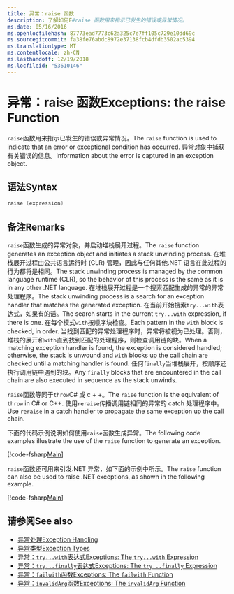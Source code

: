 ```yaml
---
title: 异常：raise 函数
description: 了解如何F#raise 函数用来指示已发生的错误或异常情况。
ms.date: 05/16/2016
ms.openlocfilehash: 87773ead7773c62a325c7e7ff105c729e10dd69c
ms.sourcegitcommit: fa38fe76abdc8972e37138fcb4dfdb3502ac5394
ms.translationtype: MT
ms.contentlocale: zh-CN
ms.lasthandoff: 12/19/2018
ms.locfileid: "53610146"
---
```

# <a name="exceptions-the-raise-function"></a><span data-ttu-id="f4bb6-103">异常：raise 函数</span><span class="sxs-lookup"><span data-stu-id="f4bb6-103">Exceptions: the raise Function</span></span>

<span data-ttu-id="f4bb6-104">`raise`函数用来指示已发生的错误或异常情况。</span><span class="sxs-lookup"><span data-stu-id="f4bb6-104">The `raise` function is used to indicate that an error or exceptional condition has occurred.</span></span> <span data-ttu-id="f4bb6-105">异常对象中捕获有关错误的信息。</span><span class="sxs-lookup"><span data-stu-id="f4bb6-105">Information about the error is captured in an exception object.</span></span>

## <a name="syntax"></a><span data-ttu-id="f4bb6-106">语法</span><span class="sxs-lookup"><span data-stu-id="f4bb6-106">Syntax</span></span>

```fsharp
raise (expression)
```

## <a name="remarks"></a><span data-ttu-id="f4bb6-107">备注</span><span class="sxs-lookup"><span data-stu-id="f4bb6-107">Remarks</span></span>

<span data-ttu-id="f4bb6-108">`raise`函数生成的异常对象，并启动堆栈展开过程。</span><span class="sxs-lookup"><span data-stu-id="f4bb6-108">The `raise` function generates an exception object and initiates a stack unwinding process.</span></span> <span data-ttu-id="f4bb6-109">在堆栈展开过程由公共语言运行时 (CLR) 管理，因此与任何其他.NET 语言在此过程的行为都将是相同。</span><span class="sxs-lookup"><span data-stu-id="f4bb6-109">The stack unwinding process is managed by the common language runtime (CLR), so the behavior of this process is the same as it is in any other .NET language.</span></span> <span data-ttu-id="f4bb6-110">在堆栈展开过程是一个搜索匹配生成的异常的异常处理程序。</span><span class="sxs-lookup"><span data-stu-id="f4bb6-110">The stack unwinding process is a search for an exception handler that matches the generated exception.</span></span> <span data-ttu-id="f4bb6-111">在当前开始搜索`try...with`表达式，如果有的话。</span><span class="sxs-lookup"><span data-stu-id="f4bb6-111">The search starts in the current `try...with` expression, if there is one.</span></span> <span data-ttu-id="f4bb6-112">在每个模式`with`按顺序块检查。</span><span class="sxs-lookup"><span data-stu-id="f4bb6-112">Each pattern in the `with` block is checked, in order.</span></span> <span data-ttu-id="f4bb6-113">当找到匹配的异常处理程序时，异常将被视为已处理。否则，堆栈的展开和`with`直到找到匹配的处理程序，则检查调用链的块。</span><span class="sxs-lookup"><span data-stu-id="f4bb6-113">When a matching exception handler is found, the exception is considered handled; otherwise, the stack is unwound and `with` blocks up the call chain are checked until a matching handler is found.</span></span> <span data-ttu-id="f4bb6-114">任何`finally`当堆栈展开，按顺序还执行调用链中遇到的块。</span><span class="sxs-lookup"><span data-stu-id="f4bb6-114">Any `finally` blocks that are encountered in the call chain are also executed in sequence as the stack unwinds.</span></span>

<span data-ttu-id="f4bb6-115">`raise`函数等同于`throw`C# 或 c + +。</span><span class="sxs-lookup"><span data-stu-id="f4bb6-115">The `raise` function is the equivalent of `throw` in C# or C++.</span></span> <span data-ttu-id="f4bb6-116">使用`reraise`传播调用链相同的异常的 catch 处理程序中。</span><span class="sxs-lookup"><span data-stu-id="f4bb6-116">Use `reraise` in a catch handler to propagate the same exception up the call chain.</span></span>

<span data-ttu-id="f4bb6-117">下面的代码示例说明如何使用`raise`函数生成异常。</span><span class="sxs-lookup"><span data-stu-id="f4bb6-117">The following code examples illustrate the use of the `raise` function to generate an exception.</span></span>

[!code-fsharp[Main](../../../../samples/snippets/fsharp/lang-ref-2/snippet5801.fs)]

<span data-ttu-id="f4bb6-118">`raise`函数还可用来引发.NET 异常，如下面的示例中所示。</span><span class="sxs-lookup"><span data-stu-id="f4bb6-118">The `raise` function can also be used to raise .NET exceptions, as shown in the following example.</span></span>

[!code-fsharp[Main](../../../../samples/snippets/fsharp/lang-ref-2/snippet5802.fs)]

## <a name="see-also"></a><span data-ttu-id="f4bb6-119">请参阅</span><span class="sxs-lookup"><span data-stu-id="f4bb6-119">See also</span></span>

- [<span data-ttu-id="f4bb6-120">异常处理</span><span class="sxs-lookup"><span data-stu-id="f4bb6-120">Exception Handling</span></span>](index.md)
- [<span data-ttu-id="f4bb6-121">异常类型</span><span class="sxs-lookup"><span data-stu-id="f4bb6-121">Exception Types</span></span>](exception-types.md)
- [<span data-ttu-id="f4bb6-122">异常：`try...with`表达式</span><span class="sxs-lookup"><span data-stu-id="f4bb6-122">Exceptions: The `try...with` Expression</span></span>](the-try-with-expression.md)
- [<span data-ttu-id="f4bb6-123">异常：`try...finally`表达式</span><span class="sxs-lookup"><span data-stu-id="f4bb6-123">Exceptions: The `try...finally` Expression</span></span>](the-try-finally-expression.md)
- [<span data-ttu-id="f4bb6-124">异常：`failwith`函数</span><span class="sxs-lookup"><span data-stu-id="f4bb6-124">Exceptions: The `failwith` Function</span></span>](the-failwith-function.md)
- [<span data-ttu-id="f4bb6-125">异常：`invalidArg`函数</span><span class="sxs-lookup"><span data-stu-id="f4bb6-125">Exceptions: The `invalidArg` Function</span></span>](the-invalidArg-function.md)